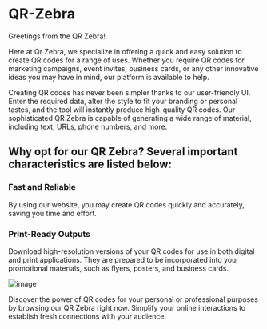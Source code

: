 # QR-Zebra

Greetings from the QR Zebra!

Here at Qr Zebra, we specialize in offering a quick and easy solution to create QR codes for a range of uses. Whether you require QR codes for marketing campaigns, event invites, business cards, or any other innovative ideas you may have in mind, our platform is available to help.


Creating QR codes has never been simpler thanks to our user-friendly UI. Enter the required data, alter the style to fit your branding or personal tastes, and the tool will instantly produce high-quality QR codes. Our sophisticated QR Zebra is capable of generating a wide range of material, including text, URLs, phone numbers, and more.

## Why opt for our QR Zebra? Several important characteristics are listed below:


### Fast and Reliable
By using our website, you may create QR codes quickly and accurately, saving you time and effort.

### Print-Ready Outputs 
Download high-resolution versions of your QR codes for use in both digital and print applications. They are prepared to be incorporated into your promotional materials, such as flyers, posters, and business cards.


![image](https://github.com/Amar985/QR-Zebra/assets/84828275/2caacaaf-03c6-4b6a-908a-8e354dd10967)


Discover the power of QR codes for your personal or professional purposes by browsing our QR Zebra right now. Simplify your online interactions to establish fresh connections with your audience.
